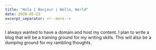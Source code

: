 ```yaml
---
title: "Hola | Bonjour | Hello, World"
date: 2020-05-23
excerpt_separator: <!--more-->
---
```

I always wanted to have a domain and host my content. I plan to write a blog
that will be a training ground for my writing skills. This will also be a
dumping ground for my rambling thoughts.
<!--more-->
